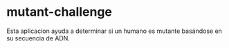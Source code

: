 # mutant-challenge
Esta aplicacion ayuda a determinar si un humano es mutante basándose en su secuencia de ADN.
